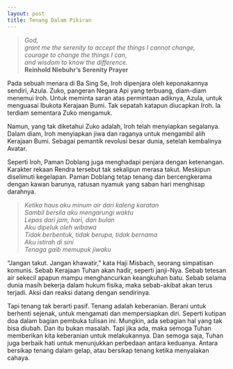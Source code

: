 ```yaml
---
layout: post
title: Tenang Dalam Pikiran
---
```


> _God,  
> grant me the serenity to accept the things I cannot change,  
> courage to change the things I can,  
> and wisdom to know the difference._  
> **Reinhold Niebuhr’s Serenity Prayer**

Pada sebuah menara di Ba Sing Se, Iroh dipenjara oleh keponakannya sendiri, Azula. Zuko, pangeran Negara Api yang terbuang, diam-diam menemui Iroh. Untuk meminta saran atas permintaan adiknya,
Azula, untuk menguasai Ibukota Kerajaan Bumi. Tak sepatah katapun diucapkan Iroh. Ia terdiam sementara Zuko mengamuk.

Namun, yang tak diketahui Zuko adalah, Iroh telah menyiapkan segalanya. Dalam diam, Iroh menyiapkan jiwa dan raganya untuk mengambil alih Kerajaan Bumi. Sebagai pemantik revolusi besar dunia, setelah
kembalinya Avatar.

Seperti Iroh, Paman Doblang juga menghadapi penjara dengan ketenangan. Karakter rekaan Rendra tersebut tak sekalipun merasa takut. Meskipun diselimuti kegelapan. Paman Doblang tetap tenang dan
bercengkerama dengan kawan barunya, ratusan nyamuk yang saban hari menghisap darahnya.

> _Ketika haus aku minum air dari kaleng karatan  
Sambil bersila aku mengarungi waktu  
Lepas dari jam, hari, dan bulan  
Aku dipeluk oleh wibawa  
Tidak berbentuk, tidak berupa, tidak bernama  
Aku istirah di sini  
Tenaga gaib memupuk jiwaku_  

“Jangan takut. Jangan khawatir,” kata Haji Misbach, seorang simpatisan komunis. Sebab Kerajaan Tuhan akan hadir, seperti janji-Nya. Sebab tetesan air sekecil apapun mampu menghancurkan keangkuhan batu.
Sebab selama dunia masih bekerja dalam hukum fisika, maka sebab-akibat akan terus terjadi. Aksi dan reaksi datang dengan sendirinya.

Tapi tenang tak berarti pasif. Tenang adalah keberanian. Berani untuk berhenti sejenak, untuk mengamati dan mempersiapkan diri. Seperti kutipan doa dalam bagian pembuka tulisan ini. Mungkin, ada sebagian hal yang tak bisa diubah. Dan itu bukan masalah. Tapi jika ada, maka semoga Tuhan memberikan kita keberanian untuk melakukannya. Dan semoga saja, Tuhan juga berbaik hati untuk menunjukkan
perbedaan antara keduanya. Antara bersikap tenang dalam gelap, atau bersikap tenang ketika menyalakan cahaya.
